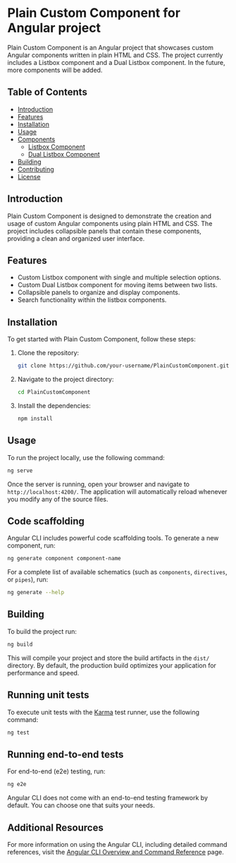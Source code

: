 # Plain Custom Component for Angular project

Plain Custom Component is an Angular project that showcases custom Angular components written in plain HTML and CSS. The project currently includes a Listbox component and a Dual Listbox component. In the future, more components will be added.

## Table of Contents

- [Introduction](#introduction)
- [Features](#features)
- [Installation](#installation)
- [Usage](#usage)
- [Components](#components)
  - [Listbox Component](#listbox-component)
  - [Dual Listbox Component](#dual-listbox-component)
- [Building](#building)
- [Contributing](#contributing)
- [License](#license)

## Introduction

Plain Custom Component is designed to demonstrate the creation and usage of custom Angular components using plain HTML and CSS. The project includes collapsible panels that contain these components, providing a clean and organized user interface.

## Features

- Custom Listbox component with single and multiple selection options.
- Custom Dual Listbox component for moving items between two lists.
- Collapsible panels to organize and display components.
- Search functionality within the listbox components.

## Installation

To get started with Plain Custom Component, follow these steps:

1. Clone the repository:
    ```sh
    git clone https://github.com/your-username/PlainCustomComponent.git
    ```
2. Navigate to the project directory:
    ```sh
    cd PlainCustomComponent
    ```
3. Install the dependencies:
    ```sh
    npm install
    ```

## Usage

To run the project locally, use the following command:
```sh
ng serve
```

Once the server is running, open your browser and navigate to `http://localhost:4200/`. The application will automatically reload whenever you modify any of the source files.

## Code scaffolding

Angular CLI includes powerful code scaffolding tools. To generate a new component, run:

```bash
ng generate component component-name
```

For a complete list of available schematics (such as `components`, `directives`, or `pipes`), run:

```bash
ng generate --help
```

## Building

To build the project run:

```bash
ng build
```

This will compile your project and store the build artifacts in the `dist/` directory. By default, the production build optimizes your application for performance and speed.

## Running unit tests

To execute unit tests with the [Karma](https://karma-runner.github.io) test runner, use the following command:

```bash
ng test
```

## Running end-to-end tests

For end-to-end (e2e) testing, run:

```bash
ng e2e
```

Angular CLI does not come with an end-to-end testing framework by default. You can choose one that suits your needs.

## Additional Resources

For more information on using the Angular CLI, including detailed command references, visit the [Angular CLI Overview and Command Reference](https://angular.dev/tools/cli) page.

